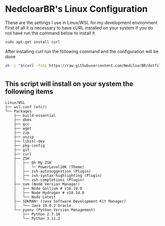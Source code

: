 # NedcloarBR's Linux Configuration

These are the settings I use in Linux/WSL for my development environment
<br>
First of all it is necessary to have cURL installed on your system if you do not have run the command below to install it

```zsh
sudo apt-get install curl
```
After installing curl run the following command and the configuration will be done
```zsh
sh -c "$(curl -fsSL https://raw.githubusercontent.com/NedcloarBR/dotfiles/Master/Linux/install.sh)"
```

#
## This script will install on your system the following items
```
Linux/WSL
├── wsl.conf (etc/)
└── Packages
    ├── build-essential
    ├── dkms
    ├── gcc
    ├── wget
    ├── zip
    ├── unzip
    ├── libssl-dev 
    ├── pkg-config
    ├── git
    ├── curl
    ├── ZSH
    │   ├── Oh My ZSH
    │   │   └─ PowerLevel10K (Theme)
    │   ├── zsh-autosuggestion (Plugin)
    │   ├── zsh-syntax-highlighting (Plugin)
    │   └── zsh-completions (Plugin)
    ├── nvm (Node Version Manager)
    │   ├── Node Gallium # v16.19.0
    │   ├── Node Hydrogen # v18.14.0
    │   └── Node Latest
    ├── SDKMAN! (Java Software Development Kit Manager)
    │   └── Java 19.0.2 Oracle
    └── pyenv (Python Version Management)
        ├── Python 2.7.18
        └── Python 3.11.2
``` 
